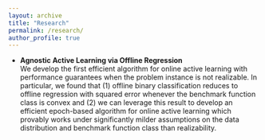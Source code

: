 ```yaml
---
layout: archive
title: "Research"
permalink: /research/
author_profile: true
---
```


* **Agnostic Active Learning via Offline Regression**\
  We develop the first efficient algorithm for online active learning with performance guarantees when the problem instance is not realizable. In particular, we found that (1) offline binary classification reduces to offline regression with squared error whenever the benchmark function class is convex and (2) we can leverage this result to develop an efficient epoch-based algorithm for online active learning which provably works under significantly milder assumptions on the data distribution and benchmark function class than realizability.
